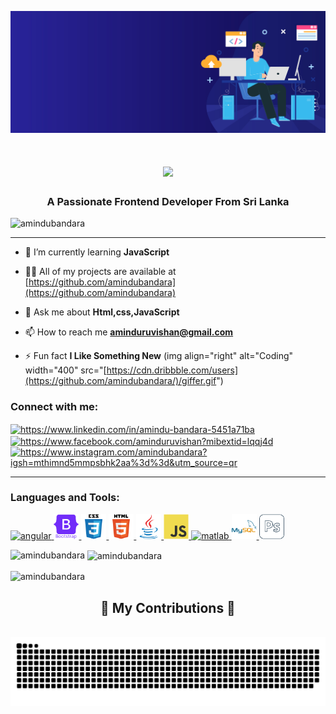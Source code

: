 [![MasterHead](head.jpeg)](https://github.com/amindubandara/)
<h1 align="center">
    <h1 align="center">
    <img src="https://readme-typing-svg.herokuapp.com/?font=Righteous&size=35&center=true&vCenter=true&width=500&height=70&duration=4000&lines=Hi+There!+👋;+I'm+Amindu+Bandara!;" />
</h1>
</h1>
<h3 align="center">A Passionate Frontend Developer From Sri Lanka</h3>

<p align="left"> <img src="https://komarev.com/ghpvc/?username=amindubandara&label=Profile%20views&color=0e75b6&style=flat" alt="amindubandara" /> </p>



---

- 🌱 I’m currently learning **JavaScript**

- 👨‍💻 All of my projects are available at [https://github.com/amindubandara](https://github.com/amindubandara)

- 💬 Ask me about **Html,css,JavaScript**

- 📫 How to reach me **aminduruvishan@gmail.com**

- ⚡ Fun fact **I Like Something New**
(img align="right" alt="Coding" width="400" src="[https://cdn.dribbble.com/users](https://github.com/amindubandara/)/giffer.gif")


<h3 align="left">Connect with me:</h3>
<p align="left">
<a href="https://linkedin.com/in/https://www.linkedin.com/in/amindu-bandara-5451a71ba" target="blank"><img align="center" src="https://raw.githubusercontent.com/rahuldkjain/github-profile-readme-generator/master/src/images/icons/Social/linked-in-alt.svg" alt="https://www.linkedin.com/in/amindu-bandara-5451a71ba" height="30" width="40" /></a>
<a href="https://fb.com/https://www.facebook.com/aminduruvishan?mibextid=lqqj4d" target="blank"><img align="center" src="https://raw.githubusercontent.com/rahuldkjain/github-profile-readme-generator/master/src/images/icons/Social/facebook.svg" alt="https://www.facebook.com/aminduruvishan?mibextid=lqqj4d" height="30" width="40" /></a>
<a href="https://instagram.com/https://www.instagram.com/amindubandara?igsh=mthimnd5mmpsbhk2aa%3d%3d&utm_source=qr" target="blank"><img align="center" src="https://raw.githubusercontent.com/rahuldkjain/github-profile-readme-generator/master/src/images/icons/Social/instagram.svg" alt="https://www.instagram.com/amindubandara?igsh=mthimnd5mmpsbhk2aa%3d%3d&utm_source=qr" height="30" width="40" /></a>
</p>

---

 
<h3 align="left">Languages and Tools:</h3>
<p align="left"> <a href="https://angular.io" target="_blank" rel="noreferrer"> <img src="https://angular.io/assets/images/logos/angular/angular.svg" alt="angular" width="40" height="40"/> </a> <a href="https://getbootstrap.com" target="_blank" rel="noreferrer"> <img src="https://raw.githubusercontent.com/devicons/devicon/master/icons/bootstrap/bootstrap-plain-wordmark.svg" alt="bootstrap" width="40" height="40"/> </a> <a href="https://www.w3schools.com/css/" target="_blank" rel="noreferrer"> <img src="https://raw.githubusercontent.com/devicons/devicon/master/icons/css3/css3-original-wordmark.svg" alt="css3" width="40" height="40"/> </a> <a href="https://www.w3.org/html/" target="_blank" rel="noreferrer"> <img src="https://raw.githubusercontent.com/devicons/devicon/master/icons/html5/html5-original-wordmark.svg" alt="html5" width="40" height="40"/> </a> <a href="https://www.java.com" target="_blank" rel="noreferrer"> <img src="https://raw.githubusercontent.com/devicons/devicon/master/icons/java/java-original.svg" alt="java" width="40" height="40"/> </a> <a href="https://developer.mozilla.org/en-US/docs/Web/JavaScript" target="_blank" rel="noreferrer"> <img src="https://raw.githubusercontent.com/devicons/devicon/master/icons/javascript/javascript-original.svg" alt="javascript" width="40" height="40"/> </a> <a href="https://www.mathworks.com/" target="_blank" rel="noreferrer"> <img src="https://upload.wikimedia.org/wikipedia/commons/2/21/Matlab_Logo.png" alt="matlab" width="40" height="40"/> </a> <a href="https://www.mysql.com/" target="_blank" rel="noreferrer"> <img src="https://raw.githubusercontent.com/devicons/devicon/master/icons/mysql/mysql-original-wordmark.svg" alt="mysql" width="40" height="40"/> </a> <a href="https://www.photoshop.com/en" target="_blank" rel="noreferrer"> <img src="https://raw.githubusercontent.com/devicons/devicon/master/icons/photoshop/photoshop-line.svg" alt="photoshop" width="40" height="40"/> </a> </p>

<p><img align="left" src="https://github-readme-stats.vercel.app/api/top-langs?username=amindubandara&show_icons=true&locale=en&layout=compact" alt="amindubandara" /></p>

<p>&nbsp;<img align="center" src="https://github-readme-stats.vercel.app/api?username=amindubandara&show_icons=true&locale=en" alt="amindubandara" /></p>

<p><img align="center" src="https://github-readme-streak-stats.herokuapp.com/?user=amindubandara&" alt="amindubandara" /></p>

<div align="center">
  <h2>🐍 My Contributions 🐍</h2>
  <br>
  <img alt="snake eating my contributions" src="https://raw.githubusercontent.com/salesp07/salesp07/output/github-contribution-grid-snake.svg" />
  
  <br/><br/><br/>
</div>
